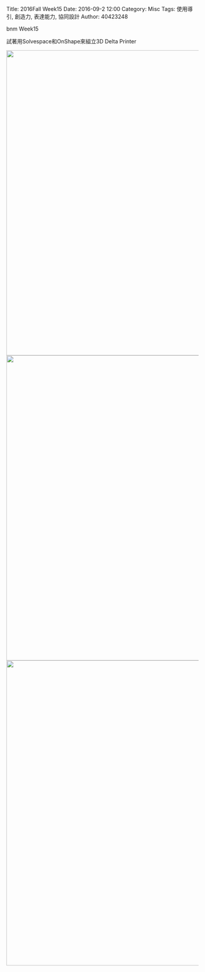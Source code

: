 Title: 2016Fall Week15
Date: 2016-09-2 12:00
Category: Misc
Tags: 使用導引, 創造力, 表達能力, 協同設計
Author: 40423248

bnm Week15

試著用Solvespace和OnShape來組立3D Delta Printer

<img src="./../3D Printer v1.png" width= "800" />

<img src="./../3D Printer v2.png" width= "800" />

<img src="./../3D Printer  OnShape.png" width= "800" />